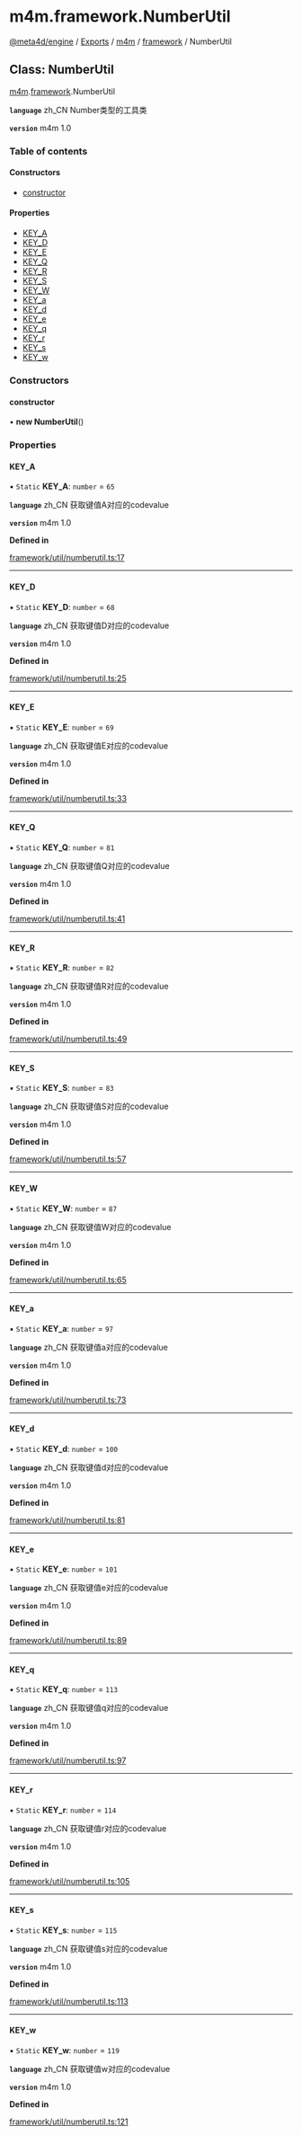 # m4m.framework.NumberUtil

[@meta4d/engine](../) / [Exports](../modules/) / [m4m](../modules/m4m.md) / [framework](../modules/m4m.framework.md) / NumberUtil

## Class: NumberUtil

[m4m](../modules/m4m.md).[framework](../modules/m4m.framework.md).NumberUtil

**`language`** zh\_CN Number类型的工具类

**`version`** m4m 1.0

### Table of contents

#### Constructors

* [constructor](m4m.framework.NumberUtil.md#constructor)

#### Properties

* [KEY\_A](m4m.framework.NumberUtil.md#key\_a)
* [KEY\_D](m4m.framework.NumberUtil.md#key\_d)
* [KEY\_E](m4m.framework.NumberUtil.md#key\_e)
* [KEY\_Q](m4m.framework.NumberUtil.md#key\_q)
* [KEY\_R](m4m.framework.NumberUtil.md#key\_r)
* [KEY\_S](m4m.framework.NumberUtil.md#key\_s)
* [KEY\_W](m4m.framework.NumberUtil.md#key\_w)
* [KEY\_a](m4m.framework.NumberUtil.md#key\_a-1)
* [KEY\_d](m4m.framework.NumberUtil.md#key\_d-1)
* [KEY\_e](m4m.framework.NumberUtil.md#key\_e-1)
* [KEY\_q](m4m.framework.NumberUtil.md#key\_q-1)
* [KEY\_r](m4m.framework.NumberUtil.md#key\_r-1)
* [KEY\_s](m4m.framework.NumberUtil.md#key\_s-1)
* [KEY\_w](m4m.framework.NumberUtil.md#key\_w-1)

### Constructors

#### constructor

• **new NumberUtil**()

### Properties

#### KEY\_A

▪ `Static` **KEY\_A**: `number` = `65`

**`language`** zh\_CN 获取键值A对应的codevalue

**`version`** m4m 1.0

**Defined in**

[framework/util/numberutil.ts:17](https://github.com/meta4d-me/meta4d-engine/blob/cf6bfe6/src/framework/util/numberutil.ts#L17)

***

#### KEY\_D

▪ `Static` **KEY\_D**: `number` = `68`

**`language`** zh\_CN 获取键值D对应的codevalue

**`version`** m4m 1.0

**Defined in**

[framework/util/numberutil.ts:25](https://github.com/meta4d-me/meta4d-engine/blob/cf6bfe6/src/framework/util/numberutil.ts#L25)

***

#### KEY\_E

▪ `Static` **KEY\_E**: `number` = `69`

**`language`** zh\_CN 获取键值E对应的codevalue

**`version`** m4m 1.0

**Defined in**

[framework/util/numberutil.ts:33](https://github.com/meta4d-me/meta4d-engine/blob/cf6bfe6/src/framework/util/numberutil.ts#L33)

***

#### KEY\_Q

▪ `Static` **KEY\_Q**: `number` = `81`

**`language`** zh\_CN 获取键值Q对应的codevalue

**`version`** m4m 1.0

**Defined in**

[framework/util/numberutil.ts:41](https://github.com/meta4d-me/meta4d-engine/blob/cf6bfe6/src/framework/util/numberutil.ts#L41)

***

#### KEY\_R

▪ `Static` **KEY\_R**: `number` = `82`

**`language`** zh\_CN 获取键值R对应的codevalue

**`version`** m4m 1.0

**Defined in**

[framework/util/numberutil.ts:49](https://github.com/meta4d-me/meta4d-engine/blob/cf6bfe6/src/framework/util/numberutil.ts#L49)

***

#### KEY\_S

▪ `Static` **KEY\_S**: `number` = `83`

**`language`** zh\_CN 获取键值S对应的codevalue

**`version`** m4m 1.0

**Defined in**

[framework/util/numberutil.ts:57](https://github.com/meta4d-me/meta4d-engine/blob/cf6bfe6/src/framework/util/numberutil.ts#L57)

***

#### KEY\_W

▪ `Static` **KEY\_W**: `number` = `87`

**`language`** zh\_CN 获取键值W对应的codevalue

**`version`** m4m 1.0

**Defined in**

[framework/util/numberutil.ts:65](https://github.com/meta4d-me/meta4d-engine/blob/cf6bfe6/src/framework/util/numberutil.ts#L65)

***

#### KEY\_a

▪ `Static` **KEY\_a**: `number` = `97`

**`language`** zh\_CN 获取键值a对应的codevalue

**`version`** m4m 1.0

**Defined in**

[framework/util/numberutil.ts:73](https://github.com/meta4d-me/meta4d-engine/blob/cf6bfe6/src/framework/util/numberutil.ts#L73)

***

#### KEY\_d

▪ `Static` **KEY\_d**: `number` = `100`

**`language`** zh\_CN 获取键值d对应的codevalue

**`version`** m4m 1.0

**Defined in**

[framework/util/numberutil.ts:81](https://github.com/meta4d-me/meta4d-engine/blob/cf6bfe6/src/framework/util/numberutil.ts#L81)

***

#### KEY\_e

▪ `Static` **KEY\_e**: `number` = `101`

**`language`** zh\_CN 获取键值e对应的codevalue

**`version`** m4m 1.0

**Defined in**

[framework/util/numberutil.ts:89](https://github.com/meta4d-me/meta4d-engine/blob/cf6bfe6/src/framework/util/numberutil.ts#L89)

***

#### KEY\_q

▪ `Static` **KEY\_q**: `number` = `113`

**`language`** zh\_CN 获取键值q对应的codevalue

**`version`** m4m 1.0

**Defined in**

[framework/util/numberutil.ts:97](https://github.com/meta4d-me/meta4d-engine/blob/cf6bfe6/src/framework/util/numberutil.ts#L97)

***

#### KEY\_r

▪ `Static` **KEY\_r**: `number` = `114`

**`language`** zh\_CN 获取键值r对应的codevalue

**`version`** m4m 1.0

**Defined in**

[framework/util/numberutil.ts:105](https://github.com/meta4d-me/meta4d-engine/blob/cf6bfe6/src/framework/util/numberutil.ts#L105)

***

#### KEY\_s

▪ `Static` **KEY\_s**: `number` = `115`

**`language`** zh\_CN 获取键值s对应的codevalue

**`version`** m4m 1.0

**Defined in**

[framework/util/numberutil.ts:113](https://github.com/meta4d-me/meta4d-engine/blob/cf6bfe6/src/framework/util/numberutil.ts#L113)

***

#### KEY\_w

▪ `Static` **KEY\_w**: `number` = `119`

**`language`** zh\_CN 获取键值w对应的codevalue

**`version`** m4m 1.0

**Defined in**

[framework/util/numberutil.ts:121](https://github.com/meta4d-me/meta4d-engine/blob/cf6bfe6/src/framework/util/numberutil.ts#L121)
